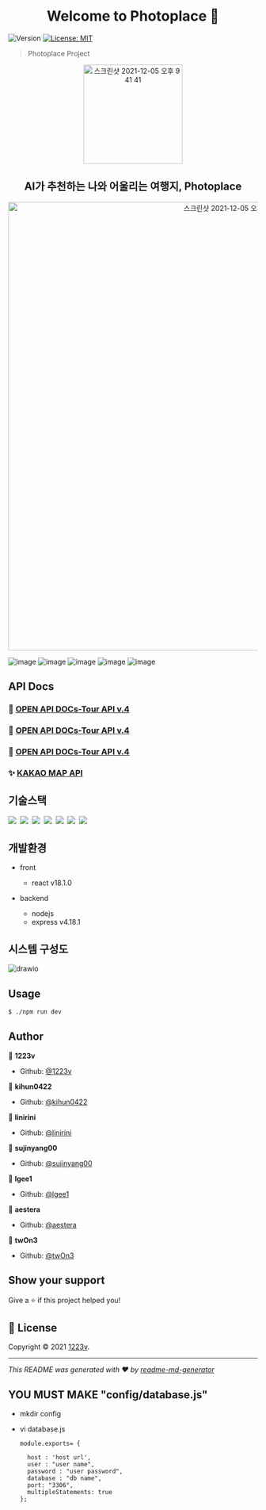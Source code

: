 <h1 align="center">Welcome to Photoplace 👋</h1>

<p>
  <img alt="Version" src="https://img.shields.io/badge/version-1.0.0-blue.svg?cacheSeconds=2592000" />
  <a href="https://github.com/1223v/Photoplace/blob/main/LICENSE" target="_blank">
    <img alt="License: MIT" src="https://img.shields.io/github/license/1223v/Photoplace" />
  </a>
</p>


> Photoplace Project

<div align=center>
  <img width="200" alt="스크린샷 2021-12-05 오후 9 41 41" src="https://img1.daumcdn.net/thumb/R1280x0/?scode=mtistory2&fname=https%3A%2F%2Fblog.kakaocdn.net%2Fdn%2Fbw1OPq%2FbtrVzUKBRB4%2FjlyM7eo0Cfdk7qDG8ig0XK%2Fimg.png">
</div>
<h2 align=center>AI가 추천하는 나와 어울리는 여행지, Photoplace</h2>

<div align=center>
<img width="905" alt="스크린샷 2021-12-05 오후 9 52 15" src="https://img1.daumcdn.net/thumb/R1280x0/?scode=mtistory2&fname=https%3A%2F%2Fblog.kakaocdn.net%2Fdn%2FToby9%2FbtrVyVwK8Tu%2FuxAhKRQk9ilRv8V0PEiP11%2Fimg.png">
 

</div>

 ![image](https://github.com/1223v/Photoplace/assets/78861124/0f2e6a41-b55f-4417-bf88-a0e7cb01e71c)
 ![image](https://github.com/1223v/Photoplace/assets/78861124/919a9a7d-2311-4703-8de3-58120f60caf5)
 ![image](https://github.com/1223v/Photoplace/assets/78861124/8a8ac8ab-9088-4be7-a903-76b150815acf)
![image](https://github.com/1223v/Photoplace/assets/78861124/cffe3460-471b-48db-af41-0a66b82df40e)
![image](https://github.com/1223v/Photoplace/assets/78861124/fe270fa5-1f63-4cbe-9794-45caf5864456)




## API Docs

### 💎 [OPEN API DOCs-Tour API v.4](https://www.data.go.kr/tcs/dss/selectApiDataDetailView.do?publicDataPk=15101972)
### 💎 [OPEN API DOCs-Tour API v.4](https://www.data.go.kr/tcs/dss/selectApiDataDetailView.do?publicDataPk=15101914)
### 💎 [OPEN API DOCs-Tour API v.4](https://www.data.go.kr/tcs/dss/selectApiDataDetailView.do?publicDataPk=15101578)
### ✨ [KAKAO MAP API](https://apis.map.kakao.com/web/documentation/)



## 기술스택

<p>
  <img src="https://img.shields.io/badge/-NodeJS-blue"/>&nbsp
  <img src="https://img.shields.io/badge/-Python-red"/>&nbsp
  <img src="https://img.shields.io/badge/-MySQL-yellow"/>&nbsp
  <img src="https://img.shields.io/badge/-React-blue"/>&nbsp
  <img src="https://img.shields.io/badge/-AWS-orange"/>&nbsp
  <img src="https://img.shields.io/badge/-Nginx-red"/>&nbsp
  <img src="https://img.shields.io/badge/-PM2-black"/>&nbsp
  
 
</p>

## 개발환경

- front
  - react v18.1.0
  
  
- backend
  - nodejs
  - express v4.18.1

## 시스템 구성도

![drawio](아직..)


## Usage

```sh
$ ./npm run dev
```





## Author

👤 **1223v**

* Github: [@1223v](https://github.com/1223v)

👤 **kihun0422**



* Github: [@kihun0422](https://github.com/kihun0422)

👤 **linirini**


* Github: [@linirini](https://github.com/linirini)

👤 **sujinyang00**



* Github: [@sujinyang00](https://github.com/sujinyang00)

👤 **lgee1**



* Github: [@lgee1](https://github.com/lgee1)

👤 **aestera**



* Github: [@aestera](https://github.com/aestera)


👤 **twOn3**


* Github: [@twOn3](https://github.com/twOn3)



## Show your support

Give a ⭐️ if this project helped you!

## 📝 License

Copyright © 2021 [1223v](https://github.com/1223v).<br />


***
_This README was generated with ❤️ by [readme-md-generator](https://github.com/kefranabg/readme-md-generator)_

## YOU MUST MAKE "config/database.js"
  
  - mkdir config
  - vi database.js

        module.exports= {

          host : 'host url',
          user : "user name",
          password : "user password", 
          database : "db name",
          port: "3306",
          multipleStatements: true
        };
